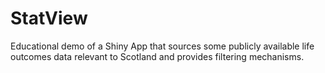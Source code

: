 # StatView
Educational demo of a Shiny App that sources some publicly available life outcomes data relevant to Scotland and provides filtering mechanisms.
